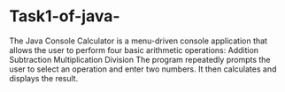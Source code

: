 # Task1-of-java-
The Java Console Calculator is a menu-driven console application that allows the user to perform four basic arithmetic operations:  Addition  Subtraction  Multiplication  Division  The program repeatedly prompts the user to select an operation and enter two numbers. It then calculates and displays the result. 

